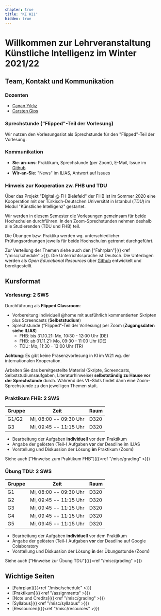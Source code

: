 ```yaml
---
chapter: true
title: "KI W21"
hidden: true
---
```



# Willkommen zur Lehrveranstaltung Künstliche Intelligenz im Winter 2021/22

## Team, Kontakt und Kommunikation

### Dozenten

-   [Canan Yıldız](mailto:canan.yildiz@tau.edu.tr)
-   [Carsten Gips](https://www.fh-bielefeld.de/minden/ueber-uns/personenverzeichnis/carsten-gips)

### Sprechstunde ("Flipped"-Teil der Vorlesung)

Wir nutzen den Vorlesungsslot als Sprechstunde für den "Flipped"-Teil der Vorlesung.

### Kommunikation

-   **Sie-an-uns**: Praktikum, Sprechstunde (per Zoom), E-Mail, Issue im
    [Github](https://github.com/KI-Vorlesung/Lecture)
-   **Wir-an-Sie**: "News" im ILIAS, Antwort auf Issues

### Hinweis zur Kooperation zw. FHB und TDU

Über das Projekt "Digital @ FH Bielefeld" der FHB ist im Sommer 2020 eine Kooperation mit der
Türkisch-Deutschen Universität in Istanbul (*TDU*) im Modul "Künstliche Intelligenz" gestartet.

Wir werden in diesem Semester die Vorlesungen gemeinsam für beide Hochschulen durchführen. In
den Zoom-Sprechstunden nehmen deshalb alle Studierenden (TDU und FHB) teil.

Die Übungen bzw. Praktika werden wg. unterschiedlicher Prüfungsordnungen jeweils für beide
Hochschulen getrennt durchgeführt.

Zur Verteilung der Themen siehe auch den ["Fahrplan"]({{<ref "/misc/schedule" >}}). Die
Unterrichtssprache ist Deutsch. Die Unterlagen werden als *Open Educational Resources* über
[Github](https://ki-vorlesung.github.io/Lecture/) entwickelt und bereitgestellt.



## Kursformat

### Vorlesung: 2 SWS

Durchführung als **Flipped Classroom**:
*   Vorbereitung individuell \@home mit ausführlich kommentierten Skripten plus Screencasts
    (**Selbststudium**)
*   Sprechstunde ("Flipped"-Teil der Vorlesung) per Zoom (**Zugangsdaten siehe ILIAS**)
    *   FHB: bis 31.10.21: Mo, 10:30 - 12:00 Uhr (DE)
    *   FHB: ab 01.11.21: Mo, 09:30 - 11:00 Uhr (DE)
    *   TDU: Mo, 11:30 - 13:00 Uhr (TR)

**Achtung**: Es gibt keine Präsenzvorlesung in KI im W21 wg. der internationalen Kooperation.

Arbeiten Sie das bereitgestellte Material (Skripte, Screencasts, Selbststudiumsaufgaben,
Literaturhinweise) **selbstständig zu Hause vor der Sprechstunde** durch. Während des
VL-Slots findet dann eine Zoom-Sprechstunde zu den jeweiligen Themen statt.

### Praktikum FHB: 2 SWS

| Gruppe | Zeit                   | Raum |
|--------|------------------------|------|
| G1/G2  | Mi, 08:00 -- 09:30 Uhr | D320 |
| G3     | Mi, 09:45 -- 11:15 Uhr | D320 |

-   Bearbeitung der Aufgaben **individuell** vor dem Praktikum
-   Angabe der gelösten (Teil-) Aufgaben **vor** der Deadline im ILIAS
-   Vorstellung und Diskussion der Lösung **im** Praktikum (Zoom)

Siehe auch ["Hinweise zum Praktikum FHB"]({{<ref "/misc/grading" >}})

### Übung TDU: 2 SWS

| Gruppe | Zeit                   | Raum |
|--------|------------------------|------|
| G1     | Mi, 08:00 -- 09:30 Uhr | D320 |
| G2     | Mi, 09:45 -- 11:15 Uhr | D320 |
| G3     | Mi, 09:45 -- 11:15 Uhr | D320 |
| G4     | Mi, 09:45 -- 11:15 Uhr | D320 |
| G5     | Mi, 09:45 -- 11:15 Uhr | D320 |

-   Bearbeitung der Aufgaben **individuell** vor dem Praktikum
-   Angabe der gelösten (Teil-) Aufgaben **vor** der Deadline auf Google Colaboratory
-   Vorstellung und Diskussion der Lösung **in** der Übungsstunde (Zoom)

Siehe auch ["Hinweise zur Übung TDU"]({{<ref "/misc/grading" >}})



## Wichtige Seiten

*   [Fahrplan]({{<ref "/misc/schedule" >}})
*   [Praktikum]({{<ref "/assignments" >}})
*   [Note und Credits]({{<ref "/misc/grading" >}})
*   [Syllabus]({{<ref "/misc/syllabus" >}})
*   [Ressourcen]({{<ref "/misc/resources" >}})
